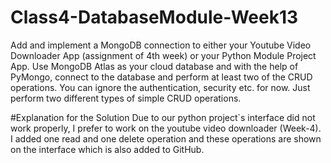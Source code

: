 # Class4-DatabaseModule-Week13

Add and implement a MongoDB connection to either your Youtube Video Downloader App (assignment of 4th week) or your Python Module Project App. 
Use MongoDB Atlas as your cloud database and with the help of PyMongo, connect to the database and perform at least two of the CRUD operations.
You can ignore the authentication, security etc. for now. Just perform two different types of simple CRUD operations.


#Explanation for the Solution
Due to our python project`s interface did not work properly, I prefer to work on the youtube video downloader (Week-4). I added one read and one delete operation and these operations are shown on the interface which is also added to GitHub.
